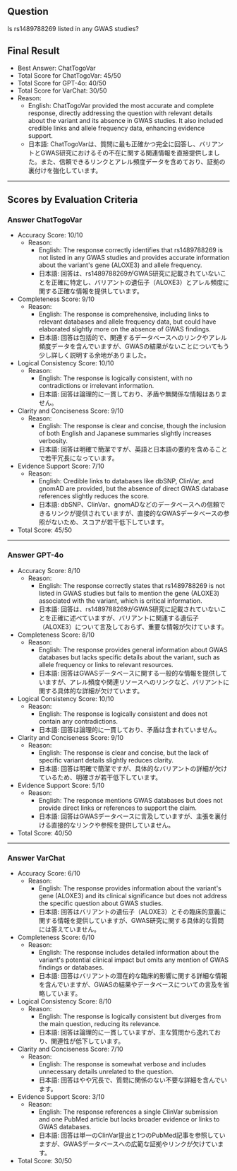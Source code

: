 ## Question

Is rs1489788269 listed in any GWAS studies?

## Final Result

- Best Answer: ChatTogoVar
- Total Score for ChatTogoVar: 45/50
- Total Score for GPT-4o: 40/50
- Total Score for VarChat: 30/50
- Reason:
  - English: ChatTogoVar provided the most accurate and complete response, directly addressing the question with relevant details about the variant and its absence in GWAS studies. It also included credible links and allele frequency data, enhancing evidence support.
  - 日本語: ChatTogoVarは、質問に最も正確かつ完全に回答し、バリアントとGWAS研究におけるその不在に関する関連情報を直接提供しました。また、信頼できるリンクとアレル頻度データを含めており、証拠の裏付けを強化しています。

---

## Scores by Evaluation Criteria

### Answer ChatTogoVar
- Accuracy Score: 10/10
  - Reason: 
    - English: The response correctly identifies that rs1489788269 is not listed in any GWAS studies and provides accurate information about the variant's gene (ALOXE3) and allele frequency.
    - 日本語: 回答は、rs1489788269がGWAS研究に記載されていないことを正確に特定し、バリアントの遺伝子（ALOXE3）とアレル頻度に関する正確な情報を提供しています。
- Completeness Score: 9/10
  - Reason: 
    - English: The response is comprehensive, including links to relevant databases and allele frequency data, but could have elaborated slightly more on the absence of GWAS findings.
    - 日本語: 回答は包括的で、関連するデータベースへのリンクやアレル頻度データを含んでいますが、GWASの結果がないことについてもう少し詳しく説明する余地がありました。
- Logical Consistency Score: 10/10
  - Reason: 
    - English: The response is logically consistent, with no contradictions or irrelevant information.
    - 日本語: 回答は論理的に一貫しており、矛盾や無関係な情報はありません。
- Clarity and Conciseness Score: 9/10
  - Reason: 
    - English: The response is clear and concise, though the inclusion of both English and Japanese summaries slightly increases verbosity.
    - 日本語: 回答は明確で簡潔ですが、英語と日本語の要約を含めることで若干冗長になっています。
- Evidence Support Score: 7/10
  - Reason: 
    - English: Credible links to databases like dbSNP, ClinVar, and gnomAD are provided, but the absence of direct GWAS database references slightly reduces the score.
    - 日本語: dbSNP、ClinVar、gnomADなどのデータベースへの信頼できるリンクが提供されていますが、直接的なGWASデータベースの参照がないため、スコアが若干低下しています。
- Total Score: 45/50

---

### Answer GPT-4o
- Accuracy Score: 8/10
  - Reason: 
    - English: The response correctly states that rs1489788269 is not listed in GWAS studies but fails to mention the gene (ALOXE3) associated with the variant, which is critical information.
    - 日本語: 回答は、rs1489788269がGWAS研究に記載されていないことを正確に述べていますが、バリアントに関連する遺伝子（ALOXE3）について言及しておらず、重要な情報が欠けています。
- Completeness Score: 8/10
  - Reason: 
    - English: The response provides general information about GWAS databases but lacks specific details about the variant, such as allele frequency or links to relevant resources.
    - 日本語: 回答はGWASデータベースに関する一般的な情報を提供していますが、アレル頻度や関連リソースへのリンクなど、バリアントに関する具体的な詳細が欠けています。
- Logical Consistency Score: 10/10
  - Reason: 
    - English: The response is logically consistent and does not contain any contradictions.
    - 日本語: 回答は論理的に一貫しており、矛盾は含まれていません。
- Clarity and Conciseness Score: 9/10
  - Reason: 
    - English: The response is clear and concise, but the lack of specific variant details slightly reduces clarity.
    - 日本語: 回答は明確で簡潔ですが、具体的なバリアントの詳細が欠けているため、明確さが若干低下しています。
- Evidence Support Score: 5/10
  - Reason: 
    - English: The response mentions GWAS databases but does not provide direct links or references to support the claim.
    - 日本語: 回答はGWASデータベースに言及していますが、主張を裏付ける直接的なリンクや参照を提供していません。
- Total Score: 40/50

---

### Answer VarChat
- Accuracy Score: 6/10
  - Reason: 
    - English: The response provides information about the variant's gene (ALOXE3) and its clinical significance but does not address the specific question about GWAS studies.
    - 日本語: 回答はバリアントの遺伝子（ALOXE3）とその臨床的意義に関する情報を提供していますが、GWAS研究に関する具体的な質問には答えていません。
- Completeness Score: 6/10
  - Reason: 
    - English: The response includes detailed information about the variant's potential clinical impact but omits any mention of GWAS findings or databases.
    - 日本語: 回答はバリアントの潜在的な臨床的影響に関する詳細な情報を含んでいますが、GWASの結果やデータベースについての言及を省略しています。
- Logical Consistency Score: 8/10
  - Reason: 
    - English: The response is logically consistent but diverges from the main question, reducing its relevance.
    - 日本語: 回答は論理的に一貫していますが、主な質問から逸れており、関連性が低下しています。
- Clarity and Conciseness Score: 7/10
  - Reason: 
    - English: The response is somewhat verbose and includes unnecessary details unrelated to the question.
    - 日本語: 回答はやや冗長で、質問に関係のない不要な詳細を含んでいます。
- Evidence Support Score: 3/10
  - Reason: 
    - English: The response references a single ClinVar submission and one PubMed article but lacks broader evidence or links to GWAS databases.
    - 日本語: 回答は単一のClinVar提出と1つのPubMed記事を参照していますが、GWASデータベースへの広範な証拠やリンクが欠けています。
- Total Score: 30/50